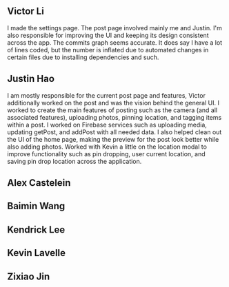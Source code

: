 ## Victor Li

I made the settings page. The post page involved mainly me and Justin. I'm also responsible for improving the UI and keeping its design consistent across the app. The commits graph seems accurate. It does say I have a lot of lines coded,
but the number is inflated due to automated changes in certain files due to installing dependencies and such.

## Justin Hao

I am mostly responsible for the current post page and features, Victor additionally worked on the post and was the vision behind the general UI. I worked to create the main features of posting such as the camera (and all associated features), uploading photos, pinning location, and tagging items within a post. I worked on Firebase services such as uploading media, updating getPost, and addPost with all needed data. I also helped clean out the UI of the home page, making the preview for the post look better while also adding photos. Worked with Kevin a little on the location modal to improve functionality such as pin dropping, user current location, and saving pin drop location across the application.


## Alex Castelein



## Baimin Wang



## Kendrick Lee



## Kevin Lavelle



## Zixiao Jin

